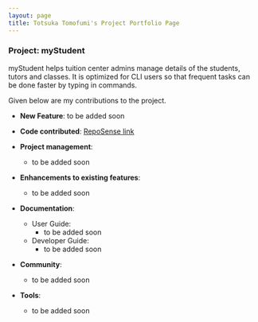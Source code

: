 ```yaml
---
layout: page
title: Totsuka Tomofumi's Project Portfolio Page
---
```


### Project: myStudent

myStudent helps tuition center admins manage details of the students, tutors and classes. It is optimized for CLI users so that frequent tasks can be done faster by typing in commands.

Given below are my contributions to the project.

* **New Feature**: to be added soon

* **Code contributed**: [RepoSense link]()

* **Project management**:
  * to be added soon

* **Enhancements to existing features**:
  * to be added soon

* **Documentation**:
  * User Guide:
    * to be added soon
  * Developer Guide:
    * to be added soon

* **Community**:
  * to be added soon

* **Tools**:
  * to be added soon
